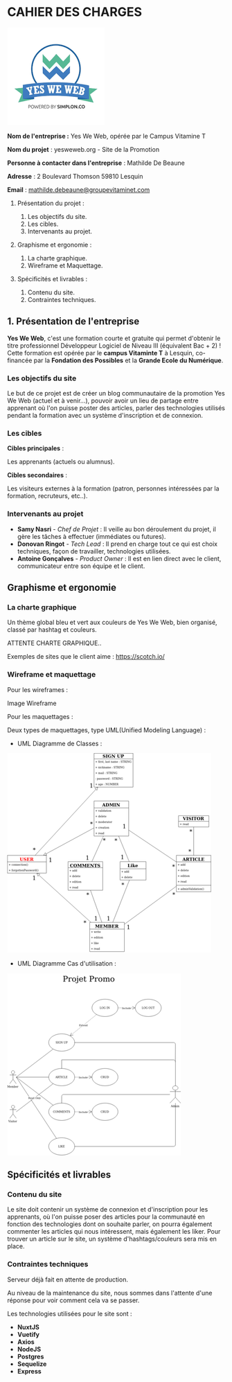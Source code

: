 # CAHIER DES CHARGES

![Logo Yes We Web](Images/yesweweb.png)

**Nom de l'entreprise :** Yes We Web, opérée par le Campus Vitamine T

**Nom du projet** : yesweweb.org - Site de la Promotion

**Personne à contacter dans l'entreprise** : Mathilde De Beaune

**Adresse** : 2 Boulevard Thomson 59810 Lesquin

**Email** : mathilde.debeaune@groupevitaminet.com

1.  Présentation du projet :

    1.  Les objectifs du site.
    2.  Les cibles.
    3.  Intervenants au projet.

2.  Graphisme et ergonomie :

    1.  La charte graphique.
    2.  Wireframe et Maquettage.
    
3.  Spécificités et livrables :

    1.  Contenu du site.
    2.  Contraintes techniques.

## 1. Présentation de l'entreprise

**Yes We Web**, c'est une formation courte et gratuite qui permet d'obtenir le titre professionnel Développeur Logiciel de Niveau III (équivalent Bac + 2) ! Cette formation est opérée par le **campus Vitaminte T** à Lesquin, co-financée par la **Fondation des Possibles** et la **Grande Ecole du Numérique**.

### Les objectifs du site

Le but de ce projet est de créer un blog communautaire de la promotion Yes We Web (actuel et à venir...), pouvoir avoir un lieu de partage entre apprenant où l'on puisse poster des articles, parler des technologies utilisés pendant la formation avec un système d'inscription et de connexion.

### Les cibles

**Cibles principales** :

Les apprenants (actuels ou alumnus).

**Cibles secondaires** :

Les visiteurs externes à la formation (patron, personnes intéressées par la formation, recruteurs, etc..).

### Intervenants au projet

-   **Samy Nasri** - _Chef de Projet_ : Il veille au bon déroulement du projet, il gère les tâches à effectuer (immédiates ou futures).
-   **Donovan Ringot** - _Tech Lead_ : Il prend en charge tout ce qui est choix techniques, façon de travailler, technologies utilisées.
-   **Antoine Gonçalves** - _Product Owner_ : Il est en lien direct avec le client, communicateur entre son équipe et le client.

## Graphisme et ergonomie

### La charte graphique

Un thème global bleu et vert aux couleurs de Yes We Web, bien organisé, classé par hashtag et couleurs.

ATTENTE CHARTE GRAPHIQUE..

Exemples de sites que le client aime : <https://scotch.io/>

### Wireframe et maquettage

Pour les wireframes :

Image Wireframe

Pour les maquettages :

Deux types de maquettages, type UML(Unified Modeling Language) :

-   UML Diagramme de Classes :

![UML Diagram Class](Images/UMLDiagramClass.png)

-   UML Diagramme Cas d'utilisation :

![UML Diagram Use Cases](Images/UMLDiagramUseCase.png)

## Spécificités et livrables

### Contenu du site

Le site doit contenir un système de connexion et d'inscription pour les apprenants, où l'on puisse poser des articles pour la communauté en fonction des technologies dont on souhaite parler, on pourra également commenter les articles qui nous intéressent, mais également les liker. Pour trouver un article sur le site, un système d'hashtags/couleurs sera mis en place.

### Contraintes techniques

Serveur déjà fait en attente de production.

Au niveau de la maintenance du site, nous sommes dans l'attente d'une réponse pour voir comment cela va se passer.

Les technologies utilisées pour le site sont :

-   **NuxtJS**
-   **Vuetify**
-   **Axios**
-   **NodeJS**
-   **Postgres**
-   **Sequelize**
-   **Express**
